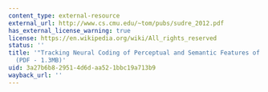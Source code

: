 ```yaml
---
content_type: external-resource
external_url: http://www.cs.cmu.edu/~tom/pubs/sudre_2012.pdf
has_external_license_warning: true
license: https://en.wikipedia.org/wiki/All_rights_reserved
status: ''
title: '"Tracking Neural Coding of Perceptual and Semantic Features of Concrete Nouns."
  (PDF - 1.3MB)'
uid: 3a27b6b8-2951-4d6d-aa52-1bbc19a713b9
wayback_url: ''
---
```

